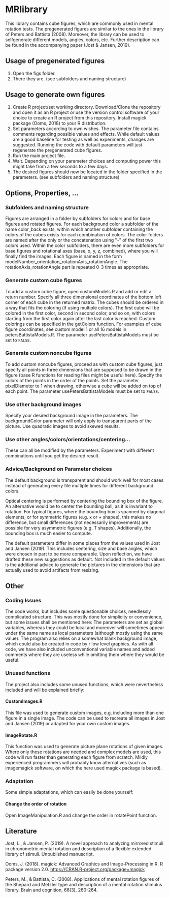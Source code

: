 # MRlibrary
This library contains cube figures, which are commonly used in mental rotation tests. The pregenerated figures are similar to the ones in the library of Peters and Battista (2008). Moreover, the library can be used to selfgenerate different models, angles, colors, etc. Further description can be found in the accompanying paper (Jost & Jansen, 2019).

## Usage of pregenerated figures
1. Open the figs folder.
2. There they are. (see subfolders and naming structure)

## Usage to generate own figures
1. Create R project/set working directory. Download/Clone the repository and open it as an R project or use the version control software of your choice to create an R project from this repository. Install magick package (Ooms, 2018) to your R distribution.
2. Set parameters according to own wishes. The parameter file contains comments regarding possible values and effects. While default values are a good baseline for testing as well as experiments, changes are suggested. Running the code with default parameters will just regenerate the pregenerated cube figures.
3. Run the main project file.
4. Wait. Depending on your parameter choices and computing power this might take from a few seconds to a few days.
5. The desired figures should now be located in the folder specified in the parameters. (see subfolders and naming structure)

## Options, Properties, ...

### Subfolders and naming structure
Figures are arranged in a folder by subfolders for colors and for base figures and rotated figures. For each background color a subfolder of the name color_back exists, within which another subfolder containing the colors of the cubes exists for each combination of colors. The color folders are named after the only or the concatenation using "-" of the first two colors used. Within the color subfolders, there are even more subfolders for base figures and rotational axes (base, x, y, z, combined), where you will finally find the images. Each figure is named in the form modelNumber_orientation_rotationAxis_rotationAngle. The rotationAxis_rotationAngle part is repeated 0-3 times as appropriate.

### Generate custom cube figures
To add a custom cube figure, open customModels.R and add or edit a return number. Specify all three dimensional coordinates of the bottom left corner of each cube in the returned matrix. The cubes should be ordered in a way that fits the coloring (if using multiple colors). The first cube will be colored in the first color, second in second color, and so on, with colors starting from the first color again after the last color is reached. Custom colorings can be specified in the getColors function. For examples of cube figure coordinates, see custom model 1 or all 16 models in petersBattistaModels.R. The parameter usePetersBattistaModels must be set to `FALSE`.

### Generate custom noncube figures
To add custom noncube figures, proceed as with custom cube figures, just specify all points in three dimensions that are supposed to be drawn in the figure (base R functions for reading files might be useful here). Specify the colors of the points in the order of the points. Set the parameter pixelDiameter to 1 when drawing, otherwise a cube will be added on top of each point. The parameter usePetersBattistaModels must be set to `FALSE`.

### Use other background images
Specify your desired background image in the parameters. The backgroundColor parameter will only apply to transparent parts of the picture. Use quadratic images to avoid skewed results.

### Use other angles/colors/orientations/centering...
These can all be modified by the parameters. Experiment with different combinations until you get the desired result.

### Advice/Background on Parameter choices
The default background is transparent and should work well for most cases instead of generating every file multiple times for different background colors.

Optical centering is performed by centering the bounding box of the figure. An alternative would be to center the bounding ball, as it is invariant to rotation. For typical figures, where the bounding box is spanned by diagonal elements, or for symmetric figures (e.g. x or + shapes), this makes no difference, but small differences (not necessarily improvements) are possible for very asymmetric figures (e.g. T shapes). Additionally, the bounding box is much easier to compute.

The default parameters differ in some places from the values used in Jost and Jansen (2019). This includes centering, size and base angles, which were chosen in part to be more comparable. Upon reflection, we have drafted these new suggestions as default. Not included in the default values is the additional advice to generate the pictures in the dimensions that are actually used to avoid artifacts from resizing.

## Other

### Coding Issues
The code works, but includes some questionable choices, needlessly complicated structure. This was mostly done for simplicity or convenience, but some issues shall be mentioned here: The parameters are set as global variables, whereas they could be local and moreover will sometimes appear under the same name as local parameters (although mostly using the same value). The program also relies on a somewhat blank background image, which could also be created in code by r low level graphics. As with all code, we have also included unconventional variable names and added comments where they are useless while omitting them where they would be useful.

### Unused functions
The project also includes some unused functions, which were nevertheless included and will be explained briefly:
#### CustomImages.R
This file was used to generate custom images, e.g. including more than one figure in a single image. The code can be used to recreate all images in Jost and Jansen (2019) or adapted for your own custom images.
#### ImageRotate.R
This function was used to generate picture plane rotations of given images. Where only these rotations are needed and complex models are used, this code will run faster than generating each figure from scratch. Mildly experienced programmers will probably know alternatives (such as imagemagick software, on which the here used magick package is based).

### Adaptation
Some simple adaptations, which can easily be done yourself: 
#### Change the order of rotation
Open ImageManipulation.R and change the order in rotatePoint function.

## Literature
Jost, L., & Jansen, P. (2019). A novel approach to analyzing mirrored stimuli in chronometric mental rotation and description of a flexible extended library of stimuli. Unpublished manuscript.

Ooms, J. (2018). magick: Advanced Graphics and Image-Processing in R. R package version 2.0. https://CRAN.R-project.org/package=magick

Peters, M., & Battista, C. (2008). Applications of mental rotation figures of the Shepard and Metzler type and description of a mental rotation stimulus library. Brain and cognition, 66(3), 260-264.
